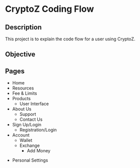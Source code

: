 # CryptoZ Coding Flow

## Description
This project is to explain the code flow for a user using CryptoZ.

## Objective

## Pages
* Home
* Resources
* Fee & Limits
* Products
  - User Interface
* About Us
  - Support
  - Contact Us
* Sign Up/Login
  - Registration/Login
* Account
  - Wallet
  - Exchange
    - Add Money
 - Personal Settings
